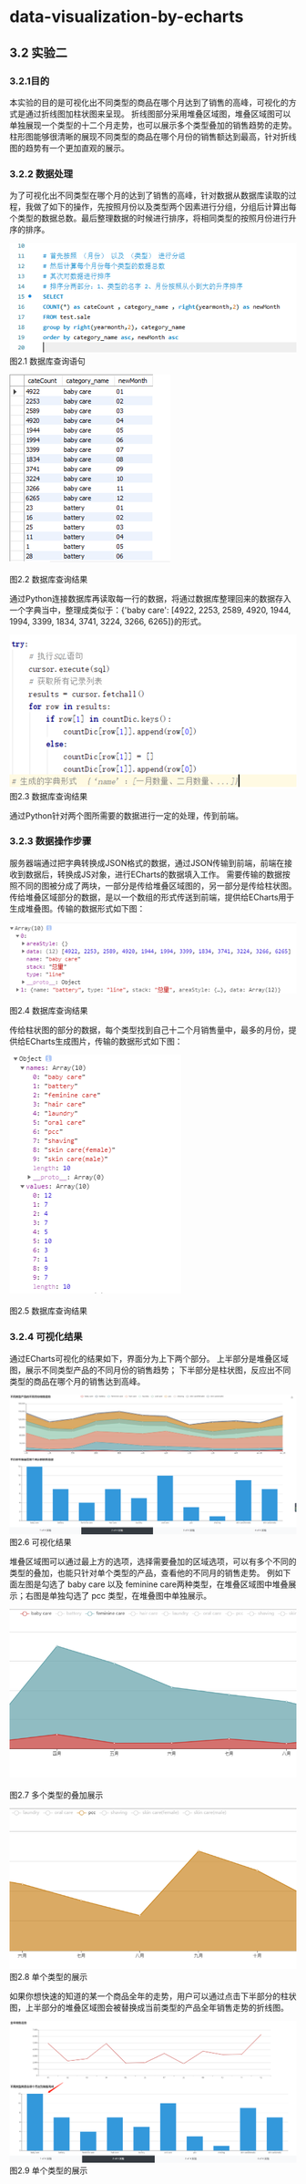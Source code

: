 # data-visualization-by-echarts

## 3.2 实验二
### 3.2.1目的
本实验的目的是可视化出不同类型的商品在哪个月达到了销售的高峰，可视化的方式是通过折线图加柱状图来呈现。
折线图部分采用堆叠区域图，堆叠区域图可以单独展现一个类型的十二个月走势，也可以展示多个类型叠加的销售趋势的走势。
柱形图能够很清晰的展现不同类型的商品在哪个月份的销售额达到最高，针对折线图的趋势有一个更加直观的展示。

### 3.2.2 数据处理
为了可视化出不同类型在哪个月的达到了销售的高峰，针对数据从数据库读取的过程，我做了如下的操作，先按照月份以及类型两个因素进行分组，分组后计算出每个类型的数据总数。最后整理数据的时候进行排序，将相同类型的按照月份进行升序的排序。

![img](https://github.com/Teoluo/data-visualization-by-echarts/blob/master/screenshots/1.png) 
<br>图2.1 数据库查询语句

![img](https://github.com/Teoluo/data-visualization-by-echarts/blob/master/screenshots/2.png)   
<br>图2.2 数据库查询结果

通过Python连接数据库再读取每一行的数据，将通过数据库整理回来的数据存入一个字典当中，整理成类似于：{'baby care': [4922, 2253, 2589, 4920, 1944, 1994, 3399, 1834, 3741, 3224, 3266, 6265]}的形式。

![img](https://github.com/Teoluo/data-visualization-by-echarts/blob/master/screenshots/3.png) 
<br>图2.3 数据库查询结果

通过Python针对两个图所需要的数据进行一定的处理，传到前端。

### 3.2.3 数据操作步骤
服务器端通过把字典转换成JSON格式的数据，通过JSON传输到前端，前端在接收到数据后，转换成JS对象，进行ECharts的数据填入工作。
需要传输的数据按照不同的图被分成了两块，一部分是传给堆叠区域图的，另一部分是传给柱状图。
传给堆叠区域部分的数据，是以一个数组的形式传送到前端，提供给ECharts用于生成堆叠图。传输的数据形式如下图：

![img](https://github.com/Teoluo/data-visualization-by-echarts/blob/master/screenshots/4.png)  
<br>图2.4 数据库查询结果

传给柱状图的部分的数据，每个类型找到自己十二个月销售量中，最多的月份，提供给ECharts生成图片，传输的数据形式如下图：

![img](https://github.com/Teoluo/data-visualization-by-echarts/blob/master/screenshots/5.png)  
<br>图2.5 数据库查询结果


### 3.2.4 可视化结果
通过ECharts可视化的结果如下，界面分为上下两个部分。
上半部分是堆叠区域图，展示不同类型产品的不同月份的销售趋势；
下半部分是柱状图，反应出不同类型的商品在哪个月的销售达到高峰。

![img](https://github.com/Teoluo/data-visualization-by-echarts/blob/master/screenshots/6.png) 
<br>图2.6 可视化结果 

堆叠区域图可以通过最上方的选项，选择需要叠加的区域选项，可以有多个不同的类型的叠加，也能只针对单个类型的产品，查看他的不同月的销售走势。
例如下面左图是勾选了 baby care 以及 feminine care两种类型，在堆叠区域图中堆叠展示；右图是单独勾选了 pcc 类型，在堆叠图中单独展示。

![img](https://github.com/Teoluo/data-visualization-by-echarts/blob/master/screenshots/7.png)     
<br>图2.7 多个类型的叠加展示       		 

![img](https://github.com/Teoluo/data-visualization-by-echarts/blob/master/screenshots/8.png) 
<br>图2.8 单个类型的展示 

如果你想快速的知道的某一个商品全年的走势，用户可以通过点击下半部分的柱状图，上半部分的堆叠区域图会被替换成当前类型的产品全年销售走势的折线图。

![img](https://github.com/Teoluo/data-visualization-by-echarts/blob/master/screenshots/9.png) 
<br>图2.9 单个类型的展示

